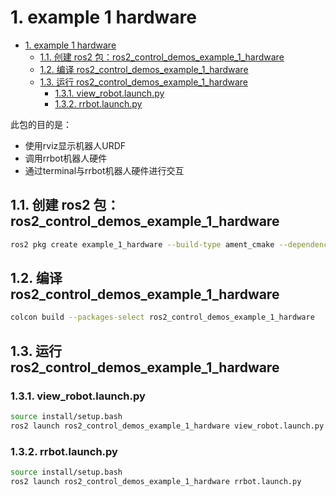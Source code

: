 # 1. example 1 hardware

- [1. example 1 hardware](#1-example-1-hardware)
  - [1.1. 创建 ros2 包：ros2\_control\_demos\_example\_1\_hardware](#11-创建-ros2-包ros2_control_demos_example_1_hardware)
  - [1.2. 编译 ros2\_control\_demos\_example\_1\_hardware](#12-编译-ros2_control_demos_example_1_hardware)
  - [1.3. 运行 ros2\_control\_demos\_example\_1\_hardware](#13-运行-ros2_control_demos_example_1_hardware)
    - [1.3.1. view\_robot.launch.py](#131-view_robotlaunchpy)
    - [1.3.2. rrbot.launch.py](#132-rrbotlaunchpy)

此包的目的是：

- 使用rviz显示机器人URDF
- 调用rrbot机器人硬件
- 通过terminal与rrbot机器人硬件进行交互

## 1.1. 创建 ros2 包：ros2_control_demos_example_1_hardware

```bash
ros2 pkg create example_1_hardware --build-type ament_cmake --dependencies rclcpp
```

## 1.2. 编译 ros2_control_demos_example_1_hardware

```bash
colcon build --packages-select ros2_control_demos_example_1_hardware
```

## 1.3. 运行 ros2_control_demos_example_1_hardware

### 1.3.1. view_robot.launch.py

```bash
source install/setup.bash
ros2 launch ros2_control_demos_example_1_hardware view_robot.launch.py
```

### 1.3.2. rrbot.launch.py

```bash
source install/setup.bash
ros2 launch ros2_control_demos_example_1_hardware rrbot.launch.py
```
